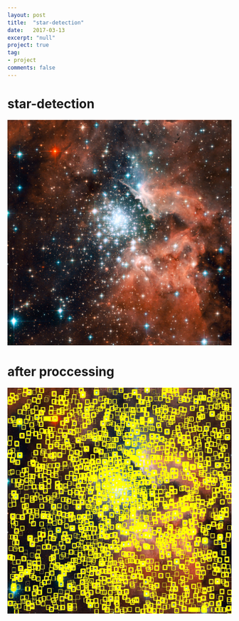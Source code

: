 ```yaml
---
layout: post
title:  "star-detection"
date:   2017-03-13
excerpt: "null"
project: true
tag:
- project
comments: false
---
```

# star-detection

![](https://github.com/Aniket965/star-detection/blob/master/star_hubble.jpg)

# after proccessing

![](https://github.com/Aniket965/star-detection/blob/master/detected.jpg)
